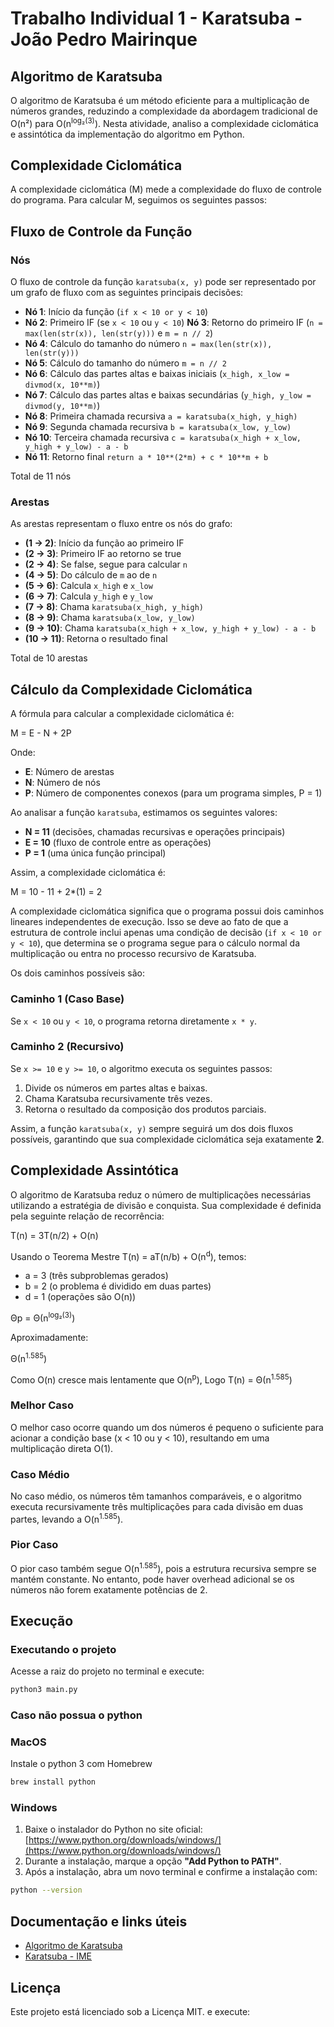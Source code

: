 # Trabalho Individual 1 - Karatsuba - João Pedro Mairinque

## Algoritmo de Karatsuba

O algoritmo de Karatsuba é um método eficiente para a multiplicação de números grandes, reduzindo a complexidade da abordagem tradicional de O(n²) para O(n<sup>log₂(3)</sup>). Nesta atividade, analiso a complexidade ciclomática e assintótica da implementação do algoritmo em Python.

## Complexidade Ciclomática

A complexidade ciclomática (M) mede a complexidade do fluxo de controle do programa. Para calcular M, seguimos os seguintes passos:

## Fluxo de Controle da Função

### Nós

O fluxo de controle da função `karatsuba(x, y)` pode ser representado por um grafo de fluxo com as seguintes principais decisões:

- **Nó 1**: Início da função (`if x < 10 or y < 10`)
- **Nó 2**: Primeiro IF (se `x < 10` ou `y < 10`)
  **Nó 3**: Retorno do primeiro IF (`n = max(len(str(x)), len(str(y)))` e `m = n // 2`)
- **Nó 4**: Cálculo do tamanho do número `n = max(len(str(x)), len(str(y)))`
- **Nó 5**: Cálculo do tamanho do número `m = n // 2`
- **Nó 6**: Cálculo das partes altas e baixas iniciais (`x_high, x_low = divmod(x, 10**m)`)
- **Nó 7**: Cálculo das partes altas e baixas secundárias (`y_high, y_low = divmod(y, 10**m)`)
- **Nó 8**: Primeira chamada recursiva `a = karatsuba(x_high, y_high)`
- **Nó 9**: Segunda chamada recursiva `b = karatsuba(x_low, y_low)`
- **Nó 10**: Terceira chamada recursiva `c = karatsuba(x_high + x_low, y_high + y_low) - a - b`
- **Nó 11**: Retorno final `return a * 10**(2*m) + c * 10**m + b`

Total de 11 nós 

### Arestas

As arestas representam o fluxo entre os nós do grafo:

- **(1 → 2)**: Início da função ao primeiro IF
- **(2 → 3)**: Primeiro IF ao retorno se true
- **(2 → 4)**: Se false, segue para calcular `n`
- **(4 → 5)**: Do cálculo de `m` ao de `n`
- **(5 → 6)**: Calcula `x_high` e `x_low`
- **(6 → 7)**: Calcula `y_high` e `y_low`
- **(7 → 8)**: Chama `karatsuba(x_high, y_high)`
- **(8 → 9)**: Chama `karatsuba(x_low, y_low)`
- **(9 → 10)**: Chama `karatsuba(x_high + x_low, y_high + y_low) - a - b`
- **(10 → 11)**: Retorna o resultado final

Total de 10 arestas

## Cálculo da Complexidade Ciclomática

A fórmula para calcular a complexidade ciclomática é:

M = E - N + 2P

Onde:

- **E**: Número de arestas
- **N**: Número de nós
- **P**: Número de componentes conexos (para um programa simples, P = 1)

Ao analisar a função `karatsuba`, estimamos os seguintes valores:

- **N = 11** (decisões, chamadas recursivas e operações principais)
- **E = 10** (fluxo de controle entre as operações)
- **P = 1** (uma única função principal)

Assim, a complexidade ciclomática é:

M = 10 - 11 + 2*(1) = 2

A complexidade ciclomática significa que o programa possui dois caminhos lineares independentes de execução. Isso se deve ao fato de que a estrutura de controle inclui apenas uma condição de decisão (`if x < 10 or y < 10`), que determina se o programa segue para o cálculo normal da multiplicação ou entra no processo recursivo de Karatsuba.

Os dois caminhos possíveis são:

### Caminho 1 (Caso Base)

Se `x < 10` ou `y < 10`, o programa retorna diretamente `x * y`.

### Caminho 2 (Recursivo)

Se `x >= 10` e `y >= 10`, o algoritmo executa os seguintes passos:

1. Divide os números em partes altas e baixas.
2. Chama Karatsuba recursivamente três vezes.
3. Retorna o resultado da composição dos produtos parciais.

Assim, a função `karatsuba(x, y)` sempre seguirá um dos dois fluxos possíveis, garantindo que sua complexidade ciclomática seja exatamente **2**.

## Complexidade Assintótica

O algoritmo de Karatsuba reduz o número de multiplicações necessárias utilizando a estratégia de divisão e conquista. Sua complexidade é definida pela seguinte relação de recorrência:

T(n) = 3T(n/2) + O(n)

Usando o Teorema Mestre T(n) = aT(n/b) + O(n<sup>d</sup>), temos:

- a = 3 (três subproblemas gerados)
- b = 2 (o problema é dividido em duas partes)
- d = 1 (operações são O(n))

Θp = Θ(n<sup>log₂(3)</sup>)

Aproximadamente:

Θ(n<sup>1.585</sup>)

Como O(n) cresce mais lentamente que O(n<sup>p</sup>), Logo T(n) = Θ(n<sup>1.585</sup>)

### Melhor Caso

O melhor caso ocorre quando um dos números é pequeno o suficiente para acionar a condição base (x < 10 ou y < 10), resultando em uma multiplicação direta O(1).

### Caso Médio

No caso médio, os números têm tamanhos comparáveis, e o algoritmo executa recursivamente três multiplicações para cada divisão em duas partes, levando a O(n<sup>1.585</sup>).

### Pior Caso

O pior caso também segue O(n<sup>1.585</sup>), pois a estrutura recursiva sempre se mantém constante. No entanto, pode haver overhead adicional se os números não forem exatamente potências de 2.

## Execução



### Executando o projeto



Acesse a raiz do projeto no terminal e execute:

```bash
python3 main.py
```

### Caso não possua o python

### MacOS

Instale o python 3 com Homebrew

```bash
brew install python
```

### Windows

1. Baixe o instalador do Python no site oficial:  
   [https://www.python.org/downloads/windows/](https://www.python.org/downloads/windows/)
2. Durante a instalação, marque a opção **"Add Python to PATH"**.
3. Após a instalação, abra um novo terminal e confirme a instalação com:

```bash
python --version
```

## Documentação e links úteis

- [Algoritmo de Karatsuba](https://pt.wikipedia.org/wiki/Algoritmo_de_Karatsuba)
- [Karatsuba - IME](https://www.ime.usp.br/~pf/analise_de_algoritmos/aulas/karatsuba.html)

## Licença

Este projeto está licenciado sob a Licença MIT. e execute:

